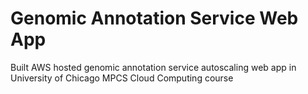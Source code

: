 # Genomic Annotation Service Web App

Built AWS hosted genomic annotation service autoscaling web app in University of Chicago MPCS Cloud Computing course
